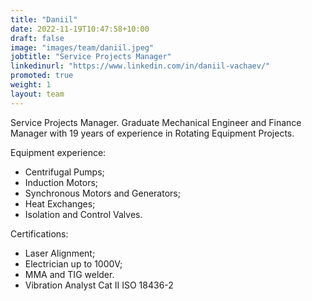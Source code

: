 ```yaml
---
title: "Daniil"
date: 2022-11-19T10:47:58+10:00
draft: false
image: "images/team/daniil.jpeg"
jobtitle: "Service Projects Manager"
linkedinurl: "https://www.linkedin.com/in/daniil-vachaev/"
promoted: true
weight: 1
layout: team
---
```


Service Projects Manager. Graduate Mechanical Engineer and Finance Manager with 19 years of experience in Rotating Equipment Projects.

Equipment experience:
- Centrifugal Pumps;
- Induction Motors;
- Synchronous Motors and Generators;
- Heat Exchanges;
- Isolation and Control Valves.

Certifications:
- Laser Alignment;
- Electrician up to 1000V;
- MMA and TIG welder.
- Vibration Analyst Cat II ISO 18436-2